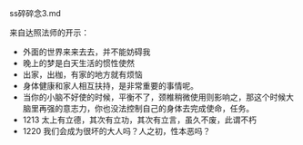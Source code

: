 ss碎碎念3.md

来自达照法师的开示：

- 外面的世界来来去去，并不能妨碍我
- 晚上的梦是白天生活的惯性使然
- 出家，出枷，有家的地方就有烦恼
- 身体健康和家人相互扶持，是非常重要的事情呢。
- 当你的小脑不好使的时候，平衡不了，颈椎稍微使用则影响之，那这个时候大脑里再强的意志力，你也没法控制自己的身体去完成使命，任务。
- 1213 太上有立德，其次有立功，其次有立言，虽久不废，此谓不朽
- 1220 我们会成为很坏的大人吗？人之初，性本恶吗？